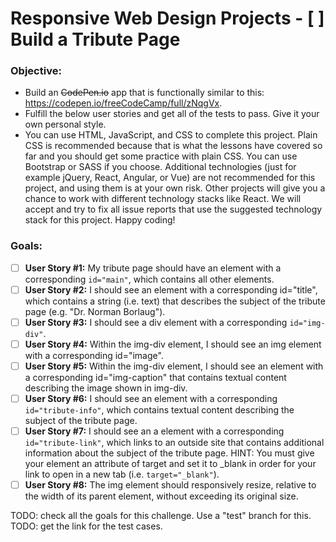 # Responsive Web Design Projects - [ ] Build a Tribute Page

### Objective: 
- Build an ~~CodePen.io~~ app that is functionally similar to this: https://codepen.io/freeCodeCamp/full/zNqgVx.
- Fulfill the below user stories and get all of the tests to pass. Give it your own personal style.
- You can use HTML, JavaScript, and CSS to complete this project. Plain CSS is recommended because that is what the lessons have covered so far and you should get some practice with plain CSS. You can use Bootstrap or SASS if you choose. Additional technologies (just for example jQuery, React, Angular, or Vue) are not recommended for this project, and using them is at your own risk. Other projects will give you a chance to work with different technology stacks like React. We will accept and try to fix all issue reports that use the suggested technology stack for this project. Happy coding!

### Goals:
- [ ] **User Story #1:** My tribute page should have an element with a corresponding `id="main"`, which contains all other elements.
- [ ] **User Story #2:** I should see an element with a corresponding id="title", which contains a string (i.e. text) that describes the subject of the tribute page (e.g. "Dr. Norman Borlaug").
- [ ] **User Story #3:** I should see a div element with a corresponding `id="img-div"`.
- [ ] **User Story #4:** Within the img-div element, I should see an img element with a corresponding id="image".
- [ ] **User Story #5:** Within the img-div element, I should see an element with a corresponding id="img-caption" that contains textual content describing the image shown in img-div.
- [ ] **User Story #6:** I should see an element with a corresponding `id="tribute-info"`, which contains textual content describing the subject of the tribute page.
- [ ] **User Story #7:** I should see an a element with a corresponding `id="tribute-link"`, which links to an outside site that contains additional information about the subject of the tribute page. HINT: You must give your element an attribute of target and set it to _blank in order for your link to open in a new tab (i.e. `target="_blank"`).
- [ ] **User Story #8:** The img element should responsively resize, relative to the width of its parent element, without exceeding its original size.

TODO: check all the goals for this challenge. Use a "test" branch for this.
TODO: get the link for the test cases.